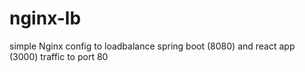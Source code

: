 # nginx-lb

simple Nginx config to loadbalance spring boot (8080) and react app (3000) traffic to port 80
